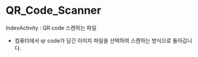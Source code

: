 # QR_Code_Scanner
IndexActivity : QR code 스캔하는 파일
- 컴퓨터에서 qr code가 담긴 이미지 파일을 선택하여 스캔하는 방식으로 돌아갑니다.
